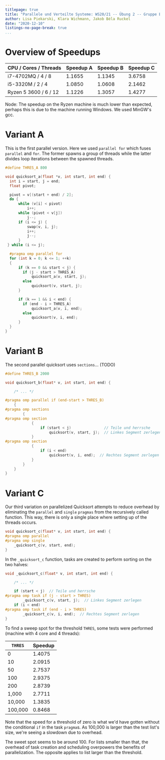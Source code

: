 ```yaml
---
titlepage: true
title: "Parallele und Verteilte Systeme: WS20/21 -- Übung 2 -- Gruppe B"
author: Lisa Piekarski, Klara Wichmann, Jakob Béla Ruckel
date: "2020-12-10"
listings-no-page-break: true
...
```


# Overview of Speedups

| CPU / Cores / Threads | Speedup A | Speedup B | Speedup C |
|-----------------------|-----------|-----------|-----------|
| i7-4702MQ / 4 / 8     |    1.1655 |    1.1345 |    3.6758 |
| i5-3320M / 2 / 4      |    1.0850 |    1.0608 |    2.1462 |
| Ryzen 5 3600 / 6 / 12 |    1.1226 |    1.3057 |    1.4277 |

Node: The speedup on the Ryzen machine is much lower than expected,
perhaps this is due to the machine running Windows.  We used MinGW's
gcc.

# Variant A

This is the first parallel version. Here we used `parallel for` which fuses
`parallel` and `for`. The former spawns a group of threads while the latter
divides loop iterations between the spawned threads.

```cpp
#define THRES_A 800

void quicksort_a(float *v, int start, int end) {
  int i = start, j = end;
  float pivot;

  pivot = v[(start + end) / 2];
  do {
      while (v[i] < pivot)
          i++;
      while (pivot < v[j])
          j--;
      if (i <= j) {
          swap(v, i, j);
          i++;
          j--;
      }
 } while (i <= j);

  #pragma omp parallel for
  for (int k = 0; k <= 1; ++k)
  {
      if (k == 0 && start < j) {
        if (j - start > THRES_A)
            quicksort_a(v, start, j);
        else
            quicksort(v, start, j);
      }

      if (k == 1 && i < end) {
        if (end - i > THRES_A)
            quicksort_a(v, i, end);
        else
            quicksort(v, i, end);
      }
  }
}
```


# Variant B

The second parallel quicksort uses `sections`... (TODO)

```cpp
#define THRES_B 2000

void quicksort_b(float* v, int start, int end) {

    /* ... */

#pragma omp parallel if (end-start > THRES_B)
    {
#pragma omp sections
        {
#pragma omp section
            {
                if (start < j)               // Teile und herrsche
                    quicksort(v, start, j);  // Linkes Segment zerlegen
            }
#pragma omp section
            {
                if (i < end)
                    quicksort(v, i, end);  // Rechtes Segment zerlegen
            }
        }
    }
}
```

# Variant C

Our third variation on parallelized Quicksort attempts to reduce
overhead by eliminating the `parallel` and `single` `pragmas` from the
recursively called function.  This way, there is only a single place
where setting up of the threads occurs.

```cpp
void quicksort_c(float* v, int start, int end) {
#pragma omp parallel
#pragma omp single
    _quicksort_c(v, start, end);
}
```

In the `_quicksort_c` function, tasks are created to perform sorting on
the two halves:

```cpp
void _quicksort_c(float* v, int start, int end) {

    /* ... */

    if (start < j)  // Teile und herrsche
#pragma omp task if (j - start > THRES)
        _quicksort_c(v, start, j);  // Linkes Segment zerlegen
    if (i < end)
#pragma omp task if (end - i > THRES)
        _quicksort_c(v, i, end);  // Rechtes Segment zerlegen
}
```

To find a sweep spot for the threshold `THRES`, some tests were
performed (machine with 4 core and 4 threads):

| `THRES` | Speedup |
|---------|---------|
|       0 |  1.4075 |
|      10 |  2.0915 |
|      50 |  2.7537 |
|     100 |  2.9375 |
|     200 |  2.8739 |
|   1,000 |  2.7711 |
|  10,000 |  1.3835 |
| 100,000 |  0.8468 |

Note that the speed for a threshold of zero is what we'd have gotten
without the conditional `if` in the task `pragma`s.
As 100,000 is larger than the test list's size, we're seeing a slowdown
due to overhead.

The sweet spot seems to be around 100.  For lists smaller than that, the
overhead of task creation and scheduling overpowers the benefits of
parallelization.  The opposite applies to list larger than the
threshold.
